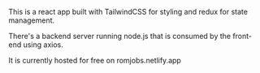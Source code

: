 This is a react app built with TailwindCSS for styling and redux for state management. 

There's a backend server running node.js that is consumed by the front-end using axios.

It is currently hosted for free on romjobs.netlify.app
